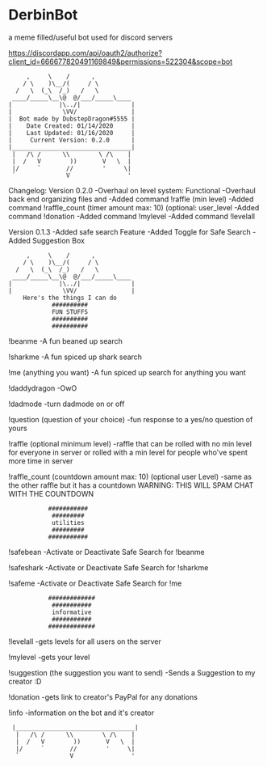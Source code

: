 # DerbinBot
 a meme filled/useful bot used for discord servers


https://discordapp.com/api/oauth2/authorize?client_id=666677820491169849&permissions=522304&scope=bot

       	 ,     \    /      ,
      	/ \    )\__/(     / \							
	  /   \  (_\  /_)   /   \
 	 ____/_____\__\@  @/___/_____\____
	|             |\../|              |
	|              \VV/               |
	|  Bot made by DubstepDragon#5555 |
	|    Date Created: 01/14/2020     |
	|    Last Updated: 01/16/2020     |
	|     Current Version: 0.2.0      |
	|_________________________________|
 	 |   /\ /      \\        \ /\    |
 	 |  /   V        ))       V   \  |
 	 |/     `       //        '     \|
 	 `              V                '

Changelog:
Version 0.2.0
    -Overhaul on level system: Functional
    -Overhaul back end organizing files and
    -Added command !raffle (min level)
    -Added command !raffle_count (timer amount max: 10) (optional: user_level
    -Added command !donation
    -Added command !mylevel
    -Added command !levelall

Version 0.1.3
    -Added safe search Feature
    -Added Toggle for Safe Search
    -Added Suggestion Box
    
    

         ,     \    /      ,
       	/ \    )\__/(     / \
      /   \  (_\  /_)   /   \
 	 ____/_____\__\@  @/___/_____\____
	|             |\../|              |
	|              \VV/               |
    	Here's the things I can do
				##########
				FUN STUFFS
				##########
				##########

!beanme
	-A fun beaned up search

!sharkme
	-A fun spiced up shark search

!me (anything you want)
	-A fun spiced up search for anything you want

!daddydragon
	-OwO

!dadmode
	-turn dadmode on or off

!question (question of your choice)
	-fun response to a yes/no question of yours

!raffle (optional minimum level)
    -raffle that can be rolled with no min level
    for everyone in server or rolled with a min
    level for people who've spent more time in
    server

!raffle_count (countdown amount max: 10) (optional user Level)
    -same as the other raffle but it has a countdown
    WARNING: THIS WILL SPAM CHAT WITH THE COUNTDOWN

			   ###########
				#########
				utilities
				#########
			   ###########

!safebean
    -Activate or Deactivate Safe Search for !beanme

!safeshark
    -Activate or Deactivate Safe Search for !sharkme

!safeme
    -Activate or Deactivate Safe Search for !me

			   #############
				###########
				informative
				###########
			   #############

!levelall
    -gets levels for all users on the server

!mylevel
    -gets your level

!suggestion (the suggestion you want to send)
    -Sends a Suggestion to my creator :D

!donation
    -gets link to creator's PayPal for any donations

!info
    -information on the bot and it's creator

	 |_________________________________|
 	  |   /\ /      \\        \ /\    |
 	  |  /   V        ))       V   \  |
 	  |/     `       //        '     \|
 	  `              V                '

    
    
